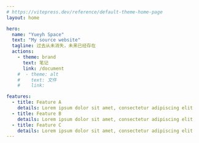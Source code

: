 ```yaml
---
# https://vitepress.dev/reference/default-theme-home-page
layout: home

hero:
  name: "Yueyh Space"
  text: "My source website"
  tagline: 过去从未消失，未来已经存在
  actions:
    - theme: brand
      text: 笔记
      link: /document
    #  - theme: alt
    #    text: 文件
    #    link: 

features:
  - title: Feature A
    details: Lorem ipsum dolor sit amet, consectetur adipiscing elit
  - title: Feature B
    details: Lorem ipsum dolor sit amet, consectetur adipiscing elit
  - title: Feature C
    details: Lorem ipsum dolor sit amet, consectetur adipiscing elit
---
```

